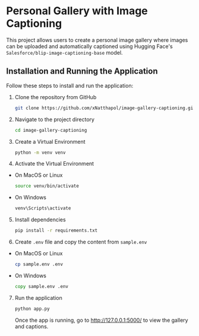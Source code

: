 # Personal Gallery with Image Captioning

This project allows users to create a personal image gallery where images can be uploaded and automatically captioned using Hugging Face's `Salesforce/blip-image-captioning-base` model.

## Installation and Running the Application

Follow these steps to install and run the application:

1. Clone the repository from GitHub

   ```bash
   git clone https://github.com/xNatthapol/image-gallery-captioning.git
   ```

2. Navigate to the project directory

   ```bash
   cd image-gallery-captioning
   ```

3. Create a Virtual Environment

   ```bash
   python -m venv venv
   ```

4. Activate the Virtual Environment

- On MacOS or Linux
  ```bash
  source venv/bin/activate
  ```
- On Windows
  ```cmd
  venv\Scripts\activate
  ```

5. Install dependencies

   ```bash
   pip install -r requirements.txt
   ```

6. Create `.env` file and copy the content from `sample.env`

- On MacOS or Linux
  ```bash
  cp sample.env .env
  ```
- On Windows
  ```cmd
  copy sample.env .env
  ```

7. Run the application

   ```bash
   python app.py
   ```

   Once the app is running, go to http://127.0.0.1:5000/ to view the gallery and captions.

